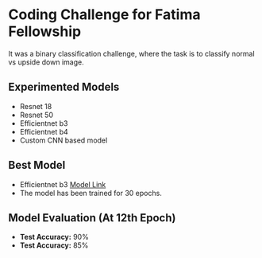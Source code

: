 # Coding Challenge for Fatima Fellowship
It was a binary classification challenge, where the task is to classify normal vs upside down image.

## Experimented Models
- Resnet 18
- Resnet 50
- Efficientnet b3
- Efficientnet b4
- Custom CNN based model

## Best Model
- Efficientnet b3 [Model Link](https://huggingface.co/rkoushikroy2/upside_down_efficientnet/tree/main)
- The model has been trained for 30 epochs.

## Model Evaluation (At 12th Epoch)
- **Test Accuracy:** 90%
- **Test Accuracy:** 85%
